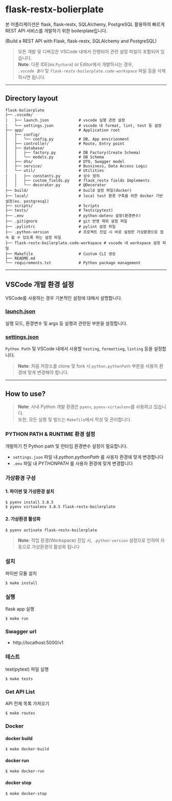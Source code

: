 # flask-restx-bolierplate
본 어플리케이션은 flask, flask-restx, SQLAlchemy, PostgreSQL 활용하여
빠르게 REST API 서비스를 개발하기 위한 boilerplate입니다.

(Build a REST API with Flask, flask-restx, SQLAlchemy and PostgreSQL)
>모든 개발 및 디버깅은 VSCode 내에서 진행되어 관련 설정 파일이 포함되어 있습니다.  
>__Note__: 다른 IDE(ex.`Pycharm`) or Editor에서 개발하시는 경우,  
>_`.vscode 폴더`_ 및 _`flask-restx-boilerplate.code-workspace`_ 파일 등을 삭제하시면 됩니다.

----------------------------
## Directory layout

    flask-bolierplate
    ├── .vscode/
    │   ├── launch.json             # vscode 실행 관련 설정
    │   └── settings.json           # vscode 내 format, lint, test 등 설정
    ├── app/                        # Application root
    │   ├── config/                 
    │   │   └── config.py           # DB, App envirionment
    │   ├── controller/             # Route, Entry point
    │   ├── database/               
    │   │   ├── factory.py          # DB Factory(Create Schema)
    │   │   └── models.py           # DB Schema
    │   ├── dto/                    # DTO, Swagger model
    │   ├── service/                # Bussiness, Data Access Logic
    │   └── util/                   # Utilities
    │   │   ├── constants.py        # 상수 정의
    │   │   ├── custom_fields.py    # flask_restx fields Implements
    │   │   └── decorator.py        # @Decorator
    ├── build/                      # build 설정 파일(docker)
    ├── local/                      # local test 환경 구축을 위한 docker 기반 설정(ex. postgresql)
    ├── scripts/                    # Scripts
    ├── tests/                      # Tests(pytest)
    ├── .env                        # python-dotenv 설정(환경변수)
    ├── .gitignore                  # git 반영 제외 설정 파일
    ├── .pylintrc                   # pylint 설정 파일
    ├── .python-version             # 프로젝트 진입 시 바로 설정한 가상환경으로 접속 할 수 있도록 하는 설정 파일
    ├── flask-restx-boilerplate.code-workspace # vscode 내 workspace 설정 파일
    ├── Makefile                    # Custum CLI 생성
    ├── README.md
    └── requirements.txt            # Python package management

---
## VSCode 개발 환경 설정
VSCode를 사용하는 경우 기본적인 설정에 대해서 설명합니다.
### [launch.json](https://code.visualstudio.com/docs/editor/debugging#_launch-configurations "launch.json 설정 관련 Document")
실행 모드, 환경변수 및 args 등 실행과 관련된 부분을 설정합니다.


### [settings.json](https://code.visualstudio.com/docs/getstarted/settings "settings.json 설정 관련 Document")

`Python Path` 및 VSCode 내에서 사용할 `testing`, `formatting`, `linting` 등을 설정합니다.    
>__Note__: 처음 저장소를 clone 및 fork 시 `python.pythonPath` 부분을 사용자 환경에 맞게 변경해야 합니다.

---
## How to use?
>__Note__: 사내 Python 개발 환경은 `pyenv`, `pyenv-virtaulenv`를 사용하고 있습니다.  
>또한, 모든 실행 및 빌드는 `Makefile`에서 작성 및 관리합니다.
### PYTHON PATH & RUNTIME 환경 설정
개발하기 전 Python path 및 런타임 환경변수 설정이 필요합니다.
* `settings.json` 파일 내 _python.pythonPath_ 를 사용자 환경에 맞게 변경합니다
* `.env` 파일 내 _PYTHONPATH_ 를 사용자 환경에 맞게 변경합니다
### 가상환경 구성
#### 1. 파이썬 및 가상환경 설치
    $ pyenv install 3.8.5
    $ pyenv virtualenv 3.8.5 flask-restx-boilerplate

#### 2. 가상환경 활성화
    $ pyenv activate flask-restx-boilerplate
> __Note__: 작업 환경(Workspace) 진입 시, `.python-version` 설정으로 인하여 자동으로 가상환경이 활성화 됩니다

### 설치
파이썬 모듈 설치

    $ make install

### 실행
flask app 실행

    $ make run

### Swagger url
* http://localhost:5000/v1

### 테스트
test(pytest) 파일 실행

    $ make tests

### Get API List
API 전체 목록 가져오기

    $ make routes

### Docker
#### docker build

    $ make docker-build

#### docker run

    $ make docker-run

#### docker stop

    $ make docker-stop
